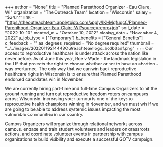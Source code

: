 +++
author = "None"
title = "Planned Parenthood Organizer - Eau Claire, WI"
organization = "The Outreach Team"
location = "Wisconsin"
salary = "$24.hr"
link = "https://theoutreachteam.applytojob.com/apply/IKHMgfugc0/Planned-Parenthood-Organizer-Eau-Claire-WI?source=repro+job"
sort_date = "2022-10-19"
created_at = "October 19, 2022"
closing_date = "November 4, 2022"
a_job_type = ["Temporary"]
b_benefits = ["General Benefits"]
c_feedback = ""
aa_degrees_required = "No degree required"
thumbnail = "../../images/20220119214443Outreachteamlogo_bcdb3adf.png"
+++
Our access to reproductive healthcare is under attack across the nation like never before. As of June this year, Roe v Wade - the landmark legislation in the US that protects the right to choose whether or not to have an abortion - was overturned. The only way that we can win back reproductive healthcare rights in Wisconsin is to ensure that Planned Parenthood endorsed candidates win in November.

We are currently hiring part-time and full-time Campus Organizers to hit the ground running and turn out reproductive freedom voters on campuses across Wisconsin. Increasing voter turnout is one of the keys to reproductive health champions winning in November, and we must win if we are going to be able to address systemic issues impacting the most vulnerable communities in our country.

Campus Organizers will organize through relational networks across campus, engage and train student volunteers and leaders on grassroots actions, and coordinate volunteer events in partnership with campus organizations to build visibility and execute a successful GOTV campaign.